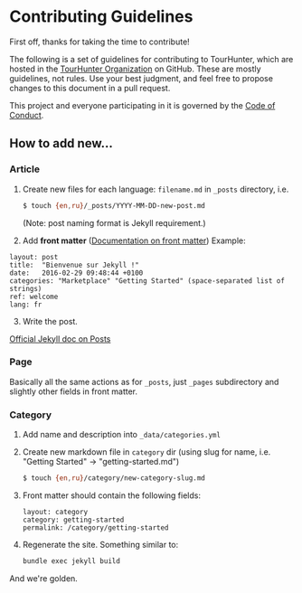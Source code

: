 # Contributing Guidelines

First off, thanks for taking the time to contribute!

The following is a set of guidelines for contributing to TourHunter, which are hosted in the [TourHunter Organization](https://github.com/tourhunter-com) on GitHub. These are mostly guidelines, not rules. Use your best judgment, and feel free to propose changes to this document in a pull request.

This project and everyone participating in it is governed by the [Code of Conduct](CODE_OF_CONDUCT.md).

## How to add new...
### Article

1. Create new files for each language: `filename.md` in `_posts` directory, i.e. 

    ```bash
    $ touch {en,ru}/_posts/YYYY-MM-DD-new-post.md
    ```
    (Note: post naming format is Jekyll requirement.)

2. Add **front matter** ([Documentation on front matter](https://jekyllrb.com/docs/front-matter/))
Example: 
```
layout: post
title:  "Bienvenue sur Jekyll !"
date:   2016-02-29 09:48:44 +0100
categories: "Marketplace" "Getting Started" (space-separated list of strings)
ref: welcome
lang: fr
```

3. Write the post.

[Official Jekyll doc on Posts](https://jekyllrb.com/docs/posts/)

### Page

Basically all the same actions as for `_posts`, just `_pages` subdirectory and slightly other fields in front matter.

### Category
1. Add name and description into `_data/categories.yml`
2. Create new markdown file in `category` dir (using slug for name, i.e. "Getting Started" -> "getting-started.md")

    ```bash
    $ touch {en,ru}/category/new-category-slug.md
    ```

3. Front matter should contain the following fields:
    ```
    layout: category
    category: getting-started
    permalink: /category/getting-started
    ```

3. Regenerate the site.
Something similar to:

    ```bash
    bundle exec jekyll build
    ```

And we're golden.
